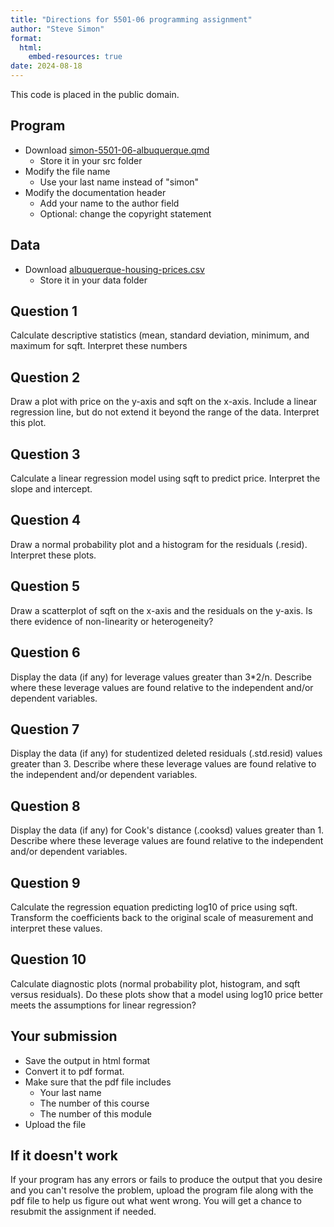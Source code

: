 ```yaml
---
title: "Directions for 5501-06 programming assignment"
author: "Steve Simon"
format: 
  html:
    embed-resources: true
date: 2024-08-18
---
```


This code is placed in the public domain.

## Program

-   Download [simon-5501-06-albuquerque.qmd][tem]
    -   Store it in your src folder
-   Modify the file name
    -   Use your last name instead of "simon"
-   Modify the documentation header
    -   Add your name to the author field
    -   Optional: change the copyright statement

[tem]: https://github.com/pmean/classes/blob/master/biostats-1/06/src/simon-5501-06-albuquerque.qmd

## Data

-   Download [albuquerque-housing-prices.csv][dat]
    -   Store it in your data folder

[dat]: https://github.com/pmean/datasets/blob/master/albuquerque-housing.csv
    
## Question 1

Calculate descriptive statistics (mean, standard deviation, minimum, and maximum for sqft. Interpret these numbers

## Question 2

Draw a plot with price on the y-axis and sqft on the x-axis. Include a linear regression line, but do not extend it beyond the range of the data. Interpret this plot.

## Question 3

Calculate a linear regression model using sqft to predict price. Interpret the slope and intercept.

## Question 4

Draw a normal probability plot and a histogram for the residuals (.resid). Interpret these plots.

## Question 5

Draw a scatterplot of sqft on the x-axis and the residuals on the y-axis. Is there evidence of non-linearity or heterogeneity?

## Question 6

Display the data (if any) for leverage values greater than 3*2/n. Describe where these leverage values are found relative to the independent and/or dependent variables.

## Question 7

Display the data (if any) for studentized deleted residuals (.std.resid) values greater than 3. Describe where these leverage values are found relative to the independent and/or dependent variables.

## Question 8

Display the data (if any) for Cook's distance (.cooksd) values greater than 1. Describe where these leverage values are found relative to the independent and/or dependent variables.

## Question 9

Calculate the regression equation predicting log10 of price using sqft. Transform the coefficients back to the original scale of measurement and interpret these values.

## Question 10

Calculate diagnostic plots (normal probability plot, histogram, and sqft versus residuals). Do these plots show that a model using log10 price better meets the assumptions for linear regression?

## Your submission

-   Save the output in html format
-   Convert it to pdf format.
-   Make sure that the pdf file includes
    -   Your last name
    -   The number of this course
    -   The number of this module
-   Upload the file

## If it doesn't work

If your program has any errors or fails
to produce the output that you desire 
and you can't resolve the problem, 
upload the program file along with the
pdf file to help us figure out what 
went wrong. You will get a chance to 
resubmit the assignment if needed.

